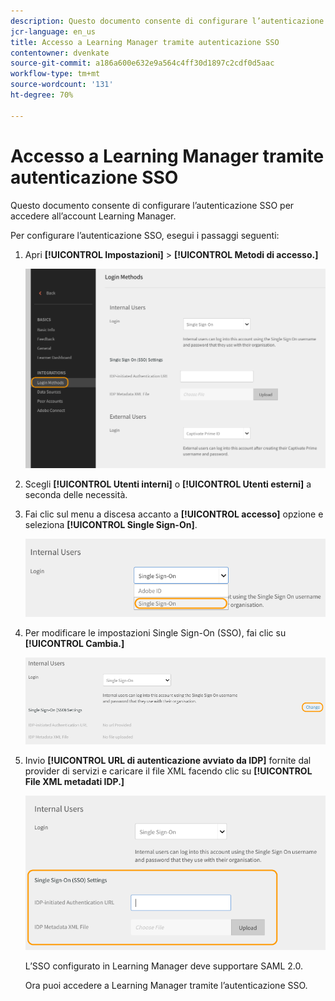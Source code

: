 ```yaml
---
description: Questo documento consente di configurare l’autenticazione SSO per accedere all’account Learning Manager.
jcr-language: en_us
title: Accesso a Learning Manager tramite autenticazione SSO
contentowner: dvenkate
source-git-commit: a186a600e632e9a564c4ff30d1897c2cdf0d5aac
workflow-type: tm+mt
source-wordcount: '131'
ht-degree: 70%

---
```




# Accesso a Learning Manager tramite autenticazione SSO

Questo documento consente di configurare l’autenticazione SSO per accedere all’account Learning Manager.

Per configurare l’autenticazione SSO, esegui i passaggi seguenti:

1. Apri **[!UICONTROL Impostazioni]** > **[!UICONTROL Metodi di accesso.]**

   ![](assets/login-methods.png)

1. Scegli **[!UICONTROL Utenti interni]** o **[!UICONTROL Utenti esterni]** a seconda delle necessità.
1. Fai clic sul menu a discesa accanto a  **[!UICONTROL accesso]** opzione e seleziona **[!UICONTROL Single Sign-On]**.

   ![](assets/single-sign-on.png)

1. Per modificare le impostazioni Single Sign-On (SSO), fai clic su  **[!UICONTROL Cambia.]**

   ![](assets/change.png)

1. Invio  **[!UICONTROL URL di autenticazione avviato da IDP]** fornite dal provider di servizi e caricare il file XML facendo clic su **[!UICONTROL File XML metadati IDP.]**

   ![](assets/sso-configuration.png)

   L’SSO configurato in Learning Manager deve supportare SAML 2.0.

   Ora puoi accedere a Learning Manager tramite l’autenticazione SSO.

